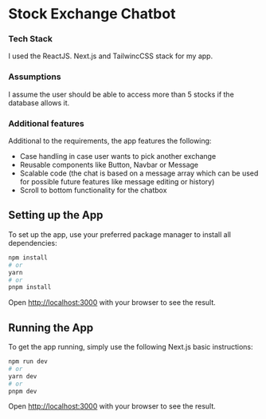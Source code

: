 # Stock Exchange Chatbot

### Tech Stack

I used the ReactJS. Next.js and TailwincCSS stack for my app.

### Assumptions

I assume the user should be able to access more than 5 stocks if the database allows it.

### Additional features

Additional to the requirements, the app features the following:
- Case handling in case user wants to pick another exchange
- Reusable components like Button, Navbar or Message
- Scalable code (the chat is based on a message array which can be used for possible future features like message editing or history)
- Scroll to bottom functionality for the chatbox

## Setting up the App

To set up the app, use your preferred package manager to install all dependencies:

```bash
npm install
# or
yarn
# or
pnpm install
```

Open [http://localhost:3000](http://localhost:3000) with your browser to see the result.
 

## Running the App

To get the app running, simply use the following Next.js basic instructions:

```bash
npm run dev
# or
yarn dev
# or
pnpm dev 
```

Open [http://localhost:3000](http://localhost:3000) with your browser to see the result.
